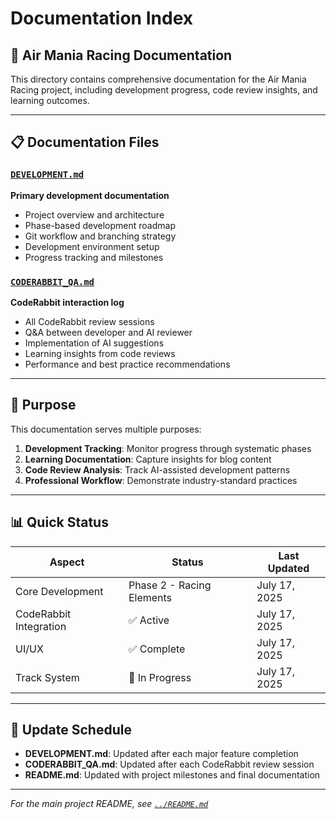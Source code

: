 # Documentation Index

## 📁 Air Mania Racing Documentation

This directory contains comprehensive documentation for the Air Mania Racing project, including development progress, code review insights, and learning outcomes.

---

## 📋 Documentation Files

### [`DEVELOPMENT.md`](./DEVELOPMENT.md)
**Primary development documentation**
- Project overview and architecture
- Phase-based development roadmap
- Git workflow and branching strategy
- Development environment setup
- Progress tracking and milestones

### [`CODERABBIT_QA.md`](./CODERABBIT_QA.md)
**CodeRabbit interaction log**
- All CodeRabbit review sessions
- Q&A between developer and AI reviewer
- Implementation of AI suggestions
- Learning insights from code reviews
- Performance and best practice recommendations

---

## 🎯 Purpose

This documentation serves multiple purposes:

1. **Development Tracking**: Monitor progress through systematic phases
2. **Learning Documentation**: Capture insights for blog content
3. **Code Review Analysis**: Track AI-assisted development patterns
4. **Professional Workflow**: Demonstrate industry-standard practices

---

## 📊 Quick Status

| Aspect | Status | Last Updated |
|--------|--------|--------------|
| Core Development | Phase 2 - Racing Elements | July 17, 2025 |
| CodeRabbit Integration | ✅ Active | July 17, 2025 |
| UI/UX | ✅ Complete | July 17, 2025 |
| Track System | 🔄 In Progress | July 17, 2025 |

---

## 🔄 Update Schedule

- **DEVELOPMENT.md**: Updated after each major feature completion
- **CODERABBIT_QA.md**: Updated after each CodeRabbit review session
- **README.md**: Updated with project milestones and final documentation

---

*For the main project README, see [`../README.md`](../README.md)*
